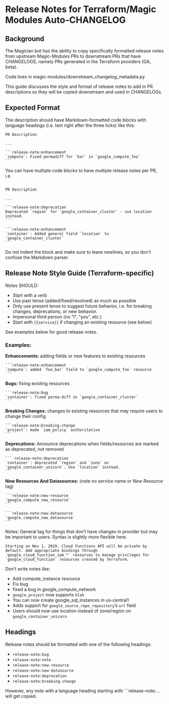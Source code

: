 # Release Notes for Terraform/Magic Modules Auto-CHANGELOG

## Background

The Magician bot has the ability to copy specifically formatted release notes
from upstream Magic-Modules PRs to downstream PRs that have CHANGELOGS, namely
PRs generated in the Terraform providers (GA, beta).

Code lives in magic-modules/downstream_changelog_metadata.py

This guide discusses the style and format of release notes to add
in PR descriptions so they will be copied downstream and used
in CHANGELOGs.

## Expected Format

The description should have Markdown-formatted code blocks with language
headings (i.e. text right after the three ticks) like this:

~~~
PR Description

...

```release-note:enhancement
`compute`: Fixed permadiff for `bar` in `google_compute_foo`
```
~~~

You can have multiple code blocks to have multiple release notes per PR, i.e.

~~~

PR Description

...

```release-note:deprecation
Deprecated `region` for `google_container_cluster` - use location instead.
```

```release-note:enhancement
`container`: Added general field `location` to `google_container_cluster`
```
~~~


Do not indent the block and make sure to leave newlines, so you don't confuse
the Markdown parser.


## Release Note Style Guide (Terraform-specific)

Notes SHOULD:
- Start with a verb
- Use past tense (added/fixed/resolved) as much as possible
- Only use present tense to suggest future behavior, i.e. for breaking
  changes, deprecations, or new behavior.
- Impersonal third person (no “I”, “you”, etc.)
- Start with `{{service}}` if changing an existing resource (see below)

See examples below for good release notes.

### Examples:

**Enhancements:** adding fields or new features to existing resources

~~~
```release-note:enhancement
`compute`: added `foo_bar` field to `google_compute_foo` resource
```
~~~
**Bugs:** fixing existing resources

~~~
```release-note:bug
`container`: fixed perma-diff in `google_container_cluster`
```
~~~

**Breaking Changes:** changes to existing resources that may require users to change their config

~~~
```release-note:breaking-change
`project`: made `iam_policy` authoritative
```
~~~

**Deprecations:** Announce deprecations when fields/resources are marked as deprecated, not removed

~~~
``` release-note:deprecation
`container`: deprecated `region` and `zone` on `google_container_unicorn`. Use `location` instead.
```
~~~

**New Resources And Datasources:**
(note no service name or *New Resource* tag)

~~~
```release-note:new-resource
`google_compute_new_resource`
```
~~~

~~~
```release-note:new-datasource
`google_compute_new_datasource`
```
~~~

Notes: General tag for things that don’t have changes in provider but may be important to users. Syntax is slightly more flexible here. 

```release-note:note
Starting on Nov 1, 2019, Cloud Functions API will be private by default. Add appropriate bindings through `google_cloud_function_iam_*` resources to manage privileges for `google_cloud_function` resources created by Terraform.
```

Don’t write notes like:
- Add compute_instance resource
- Fix bug
- fixed a bug in google_compute_network
- `google_project` now supports `blah`
- You can now create google_sql_instances in us-central1
- Adds support for `google_source_repo_repository`’s `url` field
- Users should now use location instead of zone/region on `google_container_unicorn`

## Headings

Release notes should be formatted with one of the following headings:
- `release-note:bug`
- `release-note:note`
- `release-note:new-resource`
- `release-note:new-datasource`
- `release-note:deprecation`
- `release-note:breaking-change`

However, any note with a language heading starting with ```release-note:... will get copied.
